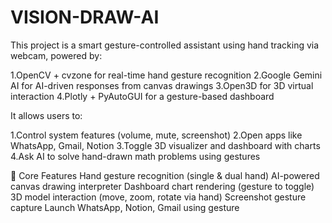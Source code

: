 # VISION-DRAW-AI
This project is a smart gesture-controlled assistant using hand tracking via webcam, powered by:

1.OpenCV + cvzone for real-time hand gesture recognition
2.Google Gemini AI for AI-driven responses from canvas drawings
3.Open3D for 3D virtual interaction
4.Plotly + PyAutoGUI for a gesture-based dashboard

It allows users to:

1.Control system features (volume, mute, screenshot)
2.Open apps like WhatsApp, Gmail, Notion
3.Toggle 3D visualizer and dashboard with charts
4.Ask AI to solve hand-drawn math problems using gestures

🧠 Core Features
 Hand gesture recognition (single & dual hand)
 AI-powered canvas drawing interpreter
 Dashboard chart rendering (gesture to toggle)
3D model interaction (move, zoom, rotate via hand)
 Screenshot gesture capture
Launch WhatsApp, Notion, Gmail using gesture
